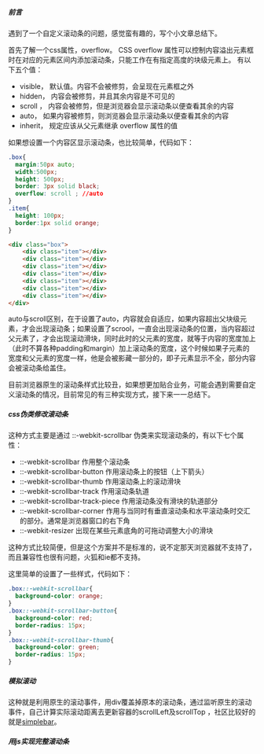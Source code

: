 ##### 前言

遇到了一个自定义滚动条的问题，感觉蛮有趣的，写个小文章总结下。

首先了解一个css属性，overflow。 CSS overflow 属性可以控制内容溢出元素框时在对应的元素区间内添加滚动条，只能工作在有指定高度的块级元素上。 有以下五个值：

-  visible， 默认值。内容不会被修剪，会呈现在元素框之外
-  hidden， 内容会被修剪，并且其余内容是不可见的 
-  scroll ， 内容会被修剪，但是浏览器会显示滚动条以便查看其余的内容
-  auto， 如果内容被修剪，则浏览器会显示滚动条以便查看其余的内容
-  inherit， 规定应该从父元素继承 overflow 属性的值

如果想设置一个内容区显示滚动条，也比较简单，代码如下：

```css
.box{
  margin:50px auto;
  width:500px;
  height: 500px;
  border: 3px solid black;
  overflow: scroll ; //auto
}
.item{
  height: 100px;
  border:1px solid orange;
}
```

```html
<div class="box">
	<div class="item"></div>
	<div class="item"></div>
	<div class="item"></div>
	<div class="item"></div>
	<div class="item"></div>
	<div class="item"></div>
	<div class="item"></div>
</div>
```

auto与scroll区别，在于设置了auto，内容就会自适应，如果内容超出父块级元素，才会出现滚动条；如果设置了scrool，一直会出现滚动条的位置，当内容超过父元素了，才会出现滚动滑块，同时此时的父元素的宽度，就等于内容的宽度加上（此时不算各种padding和margin）加上滚动条的宽度，这个时候如果子元素的宽度和父元素的宽度一样，他是会被影藏一部分的，即子元素显示不全，部分内容会被滚动条给盖住。

目前浏览器原生的滚动条样式比较丑，如果想更加贴合业务，可能会遇到需要自定义滚动条的情况，目前常见的有三种实现方式，接下来一一总结下。

##### css伪类修改滚动条

这种方式主要是通过 ::-webkit-scrollbar 伪类来实现滚动条的，有以下七个属性：

-  ::-webkit-scrollbar   作用整个滚动条
-  ::-webkit-scrollbar-button 作用滚动条上的按钮（上下箭头）
-  ::-webkit-scrollbar-thumb 作用滚动条上的滚动滑块
-  ::-webkit-scrollbar-track 作用滚动条轨道
-  ::-webkit-scrollbar-track-piece  作用滚动条没有滑块的轨道部分
-  ::-webkit-scrollbar-corner  作用与当同时有垂直滚动条和水平滚动条时交汇的部分。通常是浏览器窗口的右下角
-   ::-webkit-resizer   出现在某些元素底角的可拖动调整大小的滑块 

这种方式比较简便，但是这个方案并不是标准的，说不定那天浏览器就不支持了，而且兼容性也很有问题，火狐和ie都不支持。

这里简单的设置了一些样式，代码如下：

```css
.box::-webkit-scrollbar{
  background-color: orange;
}
.box::-webkit-scrollbar-button{
  background-color: red;
  border-radius: 15px;
}
.box::-webkit-scrollbar-thumb{
  background-color: green;
  border-radius: 15px;
}
```



##### 模拟滚动

这种就是利用原生的滚动事件，用div覆盖掉原本的滚动条，通过监听原生的滚动事件，自己计算实际滚动距离去更新容器的scrollLeft及scrollTop ，社区比较好的就是[simplebar](https://github.com/Grsmto/simplebar)。

##### 用js实现完整滚动条